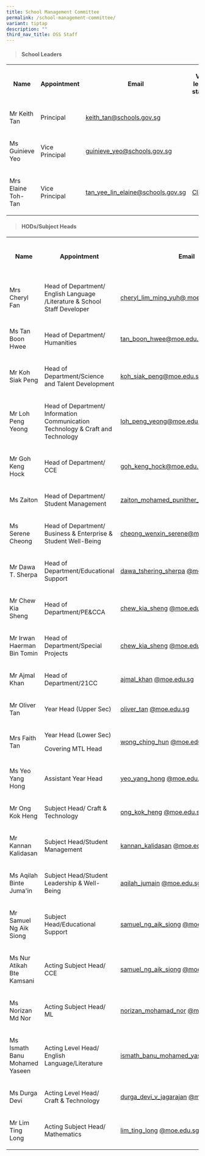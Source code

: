 ```yaml
---
title: School Management Committee
permalink: /school-management-committee/
variant: tiptap
description: ""
third_nav_title: OSS Staff
---
```

<blockquote>
<h4>School Leaders</h4>
</blockquote>
<table style="minWidth: 100px">
<colgroup>
<col>
<col>
<col>
<col>
</colgroup>
<tbody>
<tr>
<th rowspan="1" colspan="1">
<p>Name</p>
</th>
<th rowspan="1" colspan="1">
<p>Appointment</p>
</th>
<th rowspan="1" colspan="1">
<p>Email</p>
</th>
<th rowspan="1" colspan="1">
<p>View our leadership statements</p>
</th>
</tr>
<tr>
<td rowspan="1" colspan="1">
<p>Mr Keith Tan</p>
</td>
<td rowspan="1" colspan="1">
<p>Principal</p>
</td>
<td rowspan="1" colspan="1">
<p><a href="mailto:keith_tan@schools.gov.sg" rel="noopener noreferrer nofollow" target="_blank">keith_tan@schools.gov.sg</a>
</p>
</td>
<td rowspan="1" colspan="1">
<p></p>
</td>
</tr>
<tr>
<td rowspan="1" colspan="1">
<p>Ms Guinieve Yeo</p>
</td>
<td rowspan="1" colspan="1">
<p>Vice Principal</p>
</td>
<td rowspan="1" colspan="1">
<p><a href="mailto:guinieve_yeo@schools.gov.sg" rel="noopener noreferrer nofollow" target="_blank">guinieve_yeo@schools.gov.sg</a>
</p>
</td>
<td rowspan="1" colspan="1">
<p></p>
</td>
</tr>
<tr>
<td rowspan="1" colspan="1">
<p>Mrs Elaine Toh-Tan</p>
</td>
<td rowspan="1" colspan="1">
<p>Vice Principal</p>
</td>
<td rowspan="1" colspan="1">
<p><a href="mailto:tan_yee_lin_elaine@schools.gov.sg" rel="noopener noreferrer nofollow" target="_blank">tan_yee_lin_elaine@schools.gov.sg</a>
</p>
</td>
<td rowspan="1" colspan="1">
<p><a href="/files/Our_Personal_Statement__Elaine1_.pdf" rel="noopener nofollow" target="_blank">Click Here</a>
</p>
</td>
</tr>
</tbody>
</table>
<blockquote>
<p></p>
<h4>HODs/Subject Heads</h4>
</blockquote>
<table style="minWidth: 100px">
<colgroup>
<col>
<col>
<col>
<col>
</colgroup>
<tbody>
<tr>
<th rowspan="1" colspan="1">
<p>Name</p>
</th>
<th rowspan="1" colspan="1">
<p>Appointment</p>
</th>
<th rowspan="1" colspan="1">
<p>Email</p>
</th>
<th rowspan="1" colspan="1">
<p>View our leadership statements</p>
</th>
</tr>
<tr>
<td rowspan="1" colspan="1">
<p>Mrs Cheryl Fan</p>
<p></p>
<p></p>
<p></p>
</td>
<td rowspan="1" colspan="1">
<p>Head of Department/ English Language /Literature &amp; School Staff Developer&nbsp;</p>
<p></p>
<p></p>
<p></p>
</td>
<td rowspan="1" colspan="1">
<p><a href="cheryl_lim_ming_yuh@ moe.edu.sg" rel="noopener nofollow" target="_blank">cheryl_lim_ming_yuh@ moe.edu.sg</a>
</p>
</td>
<td rowspan="1" colspan="1">
<p><a href="/files/Cheryl_Lim_PS__002d_.pdf" rel="noopener nofollow" target="_blank">Click Here</a>
</p>
<p></p>
<p></p>
<p></p>
</td>
</tr>
<tr>
<td rowspan="1" colspan="1">
<p>Ms Tan Boon Hwee</p>
</td>
<td rowspan="1" colspan="1">
<p>Head of Department/ Humanities</p>
</td>
<td rowspan="1" colspan="1">
<p><a href="mailto:tan_boon_hwee@moe.edu.sg" rel="noopener noreferrer nofollow" target="_blank">tan_boon_hwee@moe.edu.sg</a>
</p>
</td>
<td rowspan="1" colspan="1">
<p></p>
</td>
</tr>
<tr>
<td rowspan="1" colspan="1">
<p>Mr Koh Siak Peng</p>
</td>
<td rowspan="1" colspan="1">
<p>Head of Department/Science and Talent Development</p>
</td>
<td rowspan="1" colspan="1">
<p><a href="mailto:koh_siak_peng@moe.edu.sg" rel="noopener noreferrer nofollow" target="_blank">koh_siak_peng@moe.edu.sg</a>
</p>
</td>
<td rowspan="1" colspan="1">
<p></p>
</td>
</tr>
<tr>
<td rowspan="1" colspan="1">
<p>Mr Loh Peng Yeong</p>
</td>
<td rowspan="1" colspan="1">
<p>Head of Department/ Information Communication Technology &amp; Craft and
Technology</p>
</td>
<td rowspan="1" colspan="1">
<p><a href="mailto:loh_peng_yeong@moe.edu.sg" rel="noopener noreferrer nofollow" target="_blank">loh_peng_yeong@moe.edu.sg</a>
</p>
</td>
<td rowspan="1" colspan="1">
<p></p>
</td>
</tr>
<tr>
<td rowspan="1" colspan="1">
<p>Mr Goh Keng Hock</p>
</td>
<td rowspan="1" colspan="1">
<p>Head of Department/ CCE</p>
</td>
<td rowspan="1" colspan="1">
<p><a href="mailto:goh_keng_hock@moe.edu.sg" rel="noopener noreferrer nofollow" target="_blank">goh_keng_hock@moe.edu.sg</a>
</p>
</td>
<td rowspan="1" colspan="1">
<p><a href="/files/Goh_Heng_kok.pdf" rel="noopener nofollow" target="_blank">Click Here</a>
</p>
</td>
</tr>
<tr>
<td rowspan="1" colspan="1">
<p>Ms Zaiton</p>
</td>
<td rowspan="1" colspan="1">
<p>Head of Department/ Student Management</p>
</td>
<td rowspan="1" colspan="1">
<p><a href="mailto:zaiton_mohamed_punither_basa@moe.edu.sg" rel="noopener noreferrer nofollow" target="_blank">zaiton_mohamed_punither_basa@moe.edu.sg</a>
</p>
</td>
<td rowspan="1" colspan="1">
<p></p>
</td>
</tr>
<tr>
<td rowspan="1" colspan="1">
<p>Ms Serene Cheong</p>
</td>
<td rowspan="1" colspan="1">
<p>Head of Department/ Business &amp; Enterprise &amp; Student Well-Being</p>
</td>
<td rowspan="1" colspan="1">
<p><a href="cheong_wenxin_serene@moe.edu.sg" rel="noopener nofollow" target="_blank">cheong_wenxin_serene@moe.edu.sg</a>
</p>
</td>
<td rowspan="1" colspan="1">
<p><a href="/files/Serene.pdf" rel="noopener nofollow" target="_blank">Click Here</a>
</p>
</td>
</tr>
<tr>
<td rowspan="1" colspan="1">
<p>Mr Dawa T. Sherpa</p>
</td>
<td rowspan="1" colspan="1">
<p>Head of Department/Educational Support</p>
</td>
<td rowspan="1" colspan="1">
<p><a href="mailto:dawa_tshering_sherpa@schools.gov.sg" rel="noopener noreferrer nofollow" target="_blank">dawa_tshering_sherpa</a>
<a href="mailto:cheryl_lim_ming_yuh@schools.gov.sg" rel="noopener noreferrer nofollow" target="_blank">@moe.edu.sg</a>
</p>
</td>
<td rowspan="1" colspan="1">
<p><a href="/files/dawa.pdf" rel="noopener nofollow" target="_blank">Click Here</a>
</p>
</td>
</tr>
<tr>
<td rowspan="1" colspan="1">
<p>Mr Chew Kia Sheng</p>
</td>
<td rowspan="1" colspan="1">
<p>Head of Department/PE&amp;CCA</p>
</td>
<td rowspan="1" colspan="1">
<p><a href="mailto:chew_kia_sheng@schools.gov.sg" rel="noopener noreferrer nofollow" target="_blank">chew_kia_sheng</a>
<a href="mailto:cheryl_lim_ming_yuh@schools.gov.sg" rel="noopener noreferrer nofollow" target="_blank">@moe.edu.sg</a>
</p>
</td>
<td rowspan="1" colspan="1">
<p></p>
</td>
</tr>
<tr>
<td rowspan="1" colspan="1">
<p>Mr Irwan Haerman Bin Tomin</p>
</td>
<td rowspan="1" colspan="1">
<p>Head of Department/Special Projects</p>
</td>
<td rowspan="1" colspan="1">
<p><a href="mailto:chew_kia_sheng@schools.gov.sg" rel="noopener noreferrer nofollow" target="_blank">chew_kia_sheng</a>
<a href="mailto:cheryl_lim_ming_yuh@schools.gov.sg" rel="noopener noreferrer nofollow" target="_blank">@moe.edu.sg</a>
</p>
</td>
<td rowspan="1" colspan="1">
<p></p>
</td>
</tr>
<tr>
<td rowspan="1" colspan="1">
<p>Mr Ajmal Khan</p>
</td>
<td rowspan="1" colspan="1">
<p>Head of Department/21CC</p>
</td>
<td rowspan="1" colspan="1">
<p><a href="mailto:ajmal_khan@schools.gov.sg" rel="noopener noreferrer nofollow" target="_blank">ajmal_khan</a>
<a href="mailto:cheryl_lim_ming_yuh@schools.gov.sg" rel="noopener noreferrer nofollow" target="_blank">@moe.edu.sg</a>
</p>
</td>
<td rowspan="1" colspan="1">
<p></p>
</td>
</tr>
<tr>
<td rowspan="1" colspan="1">
<p>Mr Oliver Tan</p>
</td>
<td rowspan="1" colspan="1">
<p>Year Head (Upper Sec)</p>
</td>
<td rowspan="1" colspan="1">
<p><a href="mailto:oliver_tan@schools.gov.sg" rel="noopener noreferrer nofollow" target="_blank">oliver_tan</a>
<a href="mailto:cheryl_lim_ming_yuh@schools.gov.sg" rel="noopener noreferrer nofollow" target="_blank">@moe.edu.sg</a>
</p>
</td>
<td rowspan="1" colspan="1">
<p><a href="/files/Oliver.pdf" rel="noopener nofollow" target="_blank">Click Here</a>
</p>
</td>
</tr>
<tr>
<td rowspan="1" colspan="1">
<p>Mrs Faith Tan</p>
</td>
<td rowspan="1" colspan="1">
<p>Year Head (Lower Sec)</p>
<p>Covering MTL Head</p>
</td>
<td rowspan="1" colspan="1">
<p><a href="mailto:wong_ching_hun@schools.gov.sg" rel="noopener noreferrer nofollow" target="_blank">wong_ching_hun</a>
<a href="mailto:cheryl_lim_ming_yuh@schools.gov.sg" rel="noopener noreferrer nofollow" target="_blank">@moe.edu.sg</a>
</p>
</td>
<td rowspan="1" colspan="1">
<p><a href="/files/faith_tan.pdf" rel="noopener nofollow" target="_blank">Click Here</a>
</p>
</td>
</tr>
<tr>
<td rowspan="1" colspan="1">
<p>Ms Yeo Yang Hong</p>
</td>
<td rowspan="1" colspan="1">
<p>Assistant Year Head</p>
</td>
<td rowspan="1" colspan="1">
<p><a href="mailto:yeo_yang_hong@schools.gov.sg" rel="noopener noreferrer nofollow" target="_blank">yeo_yang_hong</a>
<a href="mailto:cheryl_lim_ming_yuh@schools.gov.sg" rel="noopener noreferrer nofollow" target="_blank">@moe.edu.sg</a>
</p>
</td>
<td rowspan="1" colspan="1">
<p></p>
</td>
</tr>
<tr>
<td rowspan="1" colspan="1">
<p>Mr Ong Kok Heng</p>
</td>
<td rowspan="1" colspan="1">
<p>Subject Head/ Craft &amp; Technology</p>
</td>
<td rowspan="1" colspan="1">
<p><a href="mailto:ong_kok_heng@schools.gov.sg" rel="noopener noreferrer nofollow" target="_blank">ong_kok_heng</a>
<a href="mailto:cheryl_lim_ming_yuh@schools.gov.sg" rel="noopener noreferrer nofollow" target="_blank">@moe.edu.sg</a>
</p>
</td>
<td rowspan="1" colspan="1">
<p></p>
</td>
</tr>
<tr>
<td rowspan="1" colspan="1">
<p>Mr Kannan Kalidasan</p>
</td>
<td rowspan="1" colspan="1">
<p>Subject Head/Student Management</p>
</td>
<td rowspan="1" colspan="1">
<p><a href="mailto:kannan_kalidasan@schools.gov.sg" rel="noopener noreferrer nofollow" target="_blank">kannan_kalidasan</a>
<a href="mailto:cheryl_lim_ming_yuh@schools.gov.sg" rel="noopener noreferrer nofollow" target="_blank">@moe.edu.sg</a>
</p>
</td>
<td rowspan="1" colspan="1">
<p></p>
</td>
</tr>
<tr>
<td rowspan="1" colspan="1">
<p>Ms Aqilah Binte Juma'in</p>
</td>
<td rowspan="1" colspan="1">
<p>Subject Head/Student Leadership &amp; Well-Being</p>
</td>
<td rowspan="1" colspan="1">
<p><a href="mailto:aqilah_jumain@schools.gov.sg" rel="noopener noreferrer nofollow" target="_blank">aqilah_jumain</a>
<a href="mailto:cheryl_lim_ming_yuh@schools.gov.sg" rel="noopener noreferrer nofollow" target="_blank">@moe.edu.sg</a>
</p>
</td>
<td rowspan="1" colspan="1">
<p><a href="/files/aqilah.pdf" rel="noopener nofollow" target="_blank">Click Here</a>
</p>
</td>
</tr>
<tr>
<td rowspan="1" colspan="1">
<p>Mr Samuel Ng Aik Siong</p>
</td>
<td rowspan="1" colspan="1">
<p>Subject Head/Educational Support</p>
</td>
<td rowspan="1" colspan="1">
<p><a href="mailto:samuel_ng_aik_siong@schools.gov.sg" rel="noopener noreferrer nofollow" target="_blank">samuel_ng_aik_siong</a>
<a href="mailto:cheryl_lim_ming_yuh@schools.gov.sg" rel="noopener noreferrer nofollow" target="_blank">@moe.edu.sg</a>
</p>
</td>
<td rowspan="1" colspan="1">
<p><a href="/files/samuel.pdf" rel="noopener nofollow" target="_blank">Click Here</a>
</p>
</td>
</tr>
<tr>
<td rowspan="1" colspan="1">
<p>Ms Nur Atikah Bte Kamsani</p>
</td>
<td rowspan="1" colspan="1">
<p>Acting Subject Head/ CCE</p>
</td>
<td rowspan="1" colspan="1">
<p><a href="mailto:samuel_ng_aik_siong@schools.gov.sg" rel="noopener noreferrer nofollow" target="_blank">samuel_ng_aik_siong</a>
<a href="mailto:cheryl_lim_ming_yuh@schools.gov.sg" rel="noopener noreferrer nofollow" target="_blank">@moe.edu.sg</a>
</p>
</td>
<td rowspan="1" colspan="1">
<p><a href="/files/atikah.pdf" rel="noopener nofollow" target="_blank">Click Here</a>
</p>
</td>
</tr>
<tr>
<td rowspan="1" colspan="1">
<p>Ms Norizan Md Nor</p>
</td>
<td rowspan="1" colspan="1">
<p>Acting Subject Head/ ML</p>
</td>
<td rowspan="1" colspan="1">
<p><a href="mailto:norizan_mohamad_nor@schools.gov.sg" rel="noopener noreferrer nofollow" target="_blank">norizan_mohamad_nor</a>
<a href="mailto:cheryl_lim_ming_yuh@schools.gov.sg" rel="noopener noreferrer nofollow" target="_blank">@moe.edu.sg</a>
</p>
</td>
<td rowspan="1" colspan="1">
<p><a href="/files/Norizan.pdf" rel="noopener nofollow" target="_blank">Click Here</a>
</p>
</td>
</tr>
<tr>
<td rowspan="1" colspan="1">
<p>Ms Ismath Banu Mohamed Yaseen</p>
</td>
<td rowspan="1" colspan="1">
<p>Acting Level Head/ English Language/Literature</p>
</td>
<td rowspan="1" colspan="1">
<p><a href="mailto:ismath_banu_mohamed_yaseen@schools.gov.sg" rel="noopener noreferrer nofollow" target="_blank">ismath_banu_mohamed_yaseen</a>
<a href="mailto:cheryl_lim_ming_yuh@schools.gov.sg" rel="noopener noreferrer nofollow" target="_blank">@moe.edu.sg</a>
</p>
</td>
<td rowspan="1" colspan="1">
<p><a href="/files/ismath.pdf" rel="noopener nofollow" target="_blank">Click Here</a>
</p>
</td>
</tr>
<tr>
<td rowspan="1" colspan="1">
<p>Ms Durga Devi</p>
</td>
<td rowspan="1" colspan="1">
<p>Acting Level Head/ Craft &amp; Technology</p>
</td>
<td rowspan="1" colspan="1">
<p><a href="mailto:durga_devi_v_jagarajan@schools.gov.sg" rel="noopener noreferrer nofollow" target="_blank">durga_devi_v_jagarajan</a>
<a href="mailto:cheryl_lim_ming_yuh@schools.gov.sg" rel="noopener noreferrer nofollow" target="_blank">@moe.edu.sg</a>
</p>
</td>
<td rowspan="1" colspan="1">
<p><a href="/files/durga.pdf" rel="noopener nofollow" target="_blank">Click Here</a>
</p>
</td>
</tr>
<tr>
<td rowspan="1" colspan="1">
<p>Mr Lim Ting Long</p>
</td>
<td rowspan="1" colspan="1">
<p>Acting Subject Head/ Mathematics</p>
</td>
<td rowspan="1" colspan="1">
<p><a href="mailto:lim_ting_long@schools.gov.sg" rel="noopener noreferrer nofollow" target="_blank">lim_ting_long</a>
<a href="mailto:cheryl_lim_ming_yuh@schools.gov.sg" rel="noopener noreferrer nofollow" target="_blank">@moe.edu.sg</a>
</p>
</td>
<td rowspan="1" colspan="1">
<p></p>
</td>
</tr>
</tbody>
</table>
<p></p>